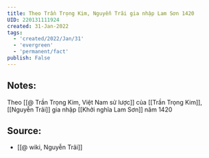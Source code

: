 ```yaml
---
title: Theo Trần Trọng Kim, Nguyễn Trãi gia nhập Lam Sơn 1420
UID: 220131111924
created: 31-Jan-2022
tags:
  - 'created/2022/Jan/31'
  - 'evergreen'
  - 'permanent/fact'
publish: False
---
```

## Notes:
Theo [[@ Trần Trọng Kim, Việt Nam sử lược]] của [[Trần Trọng Kim]], [[Nguyễn Trãi]] gia nhập [[Khởi nghĩa Lam Sơn]] năm 1420

## Source:
- [[@ wiki, Nguyễn Trãi]]


